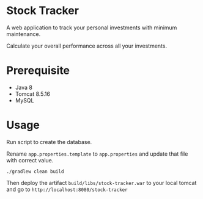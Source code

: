 # Stock Tracker

A web application to track your personal investments with minimum maintenance.

Calculate your overall performance across all your investments.

# Prerequisite
- Java 8
- Tomcat 8.5.16
- MySQL

# Usage

Run script to create the database.

Rename `app.properties.template` to `app.properties` and update that file with correct value.

`./gradlew clean build`

Then deploy the artifact `build/libs/stock-tracker.war` to your local tomcat and go to `http://localhost:8080/stock-tracker`
